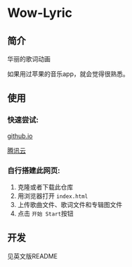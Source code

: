 # Wow-Lyric

## 简介

华丽的歌词动画

如果用过苹果的音乐app，就会觉得很熟悉。

## 使用

### 快速尝试:

[github.io](https://superkenvery.github.io/wow-lyric/)

[腾讯云](http://my-bucket-1252360629.cos-website.ap-guangzhou.myqcloud.com/)

### 自行搭建此网页:

1. 克隆或者下载此仓库
2. 用浏览器打开 `index.html`
3. 上传歌曲文件、歌词文件和专辑图文件
4. 点击 `开始 Start`按钮

## 开发

见英文版README
